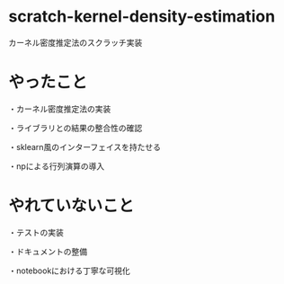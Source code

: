 # scratch-kernel-density-estimation

カーネル密度推定法のスクラッチ実装


# やったこと

・カーネル密度推定法の実装

・ライブラリとの結果の整合性の確認

・sklearn風のインターフェイスを持たせる

・npによる行列演算の導入

# やれていないこと

・テストの実装

・ドキュメントの整備

・notebookにおける丁寧な可視化


